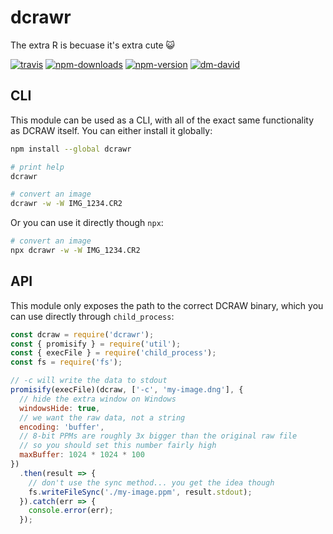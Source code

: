 # dcrawr

The extra R is becuase it's extra cute 😺

[![travis][travis.svg]][travis.link]
[![npm-downloads][npm-downloads.svg]][npm.link]
[![npm-version][npm-version.svg]][npm.link]
[![dm-david][dm-david.svg]][dm-david.link]

[travis.svg]: https://travis-ci.com/catdad/dcrawr.svg?branch=master
[travis.link]: https://travis-ci.com/catdad/dcrawr
[npm-downloads.svg]: https://img.shields.io/npm/dm/dcrawr.svg
[npm.link]: https://www.npmjs.com/package/dcrawr
[npm-version.svg]: https://img.shields.io/npm/v/dcrawr.svg
[dm-david.svg]: https://david-dm.org/catdad/dcrawr.svg
[dm-david.link]: https://david-dm.org/catdad/dcrawr

## CLI

This module can be used as a CLI, with all of the exact same functionality as DCRAW itself. You can either install it globally:

```bash
npm install --global dcrawr

# print help
dcrawr

# convert an image
dcrawr -w -W IMG_1234.CR2
```

Or you can use it directly though `npx`:

```bash
# convert an image
npx dcrawr -w -W IMG_1234.CR2
```

## API

This module only exposes the path to the correct DCRAW binary, which you can use directly through `child_process`:

```javascript
const dcraw = require('dcrawr');
const { promisify } = require('util');
const { execFile } = require('child_process');
const fs = require('fs');

// -c will write the data to stdout
promisify(execFile)(dcraw, ['-c', 'my-image.dng'], {
  // hide the extra window on Windows
  windowsHide: true,
  // we want the raw data, not a string
  encoding: 'buffer',
  // 8-bit PPMs are roughly 3x bigger than the original raw file
  // so you should set this number fairly high
  maxBuffer: 1024 * 1024 * 100
})
  .then(result => {
    // don't use the sync method... you get the idea though
    fs.writeFileSync('./my-image.ppm', result.stdout);
  }).catch(err => {
    console.error(err);
  });
```
